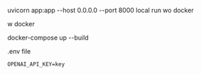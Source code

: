 uvicorn app:app --host 0.0.0.0 --port 8000
local run wo docker

w docker 

docker-compose up --build

.env file 
```shell
OPENAI_API_KEY=key
```